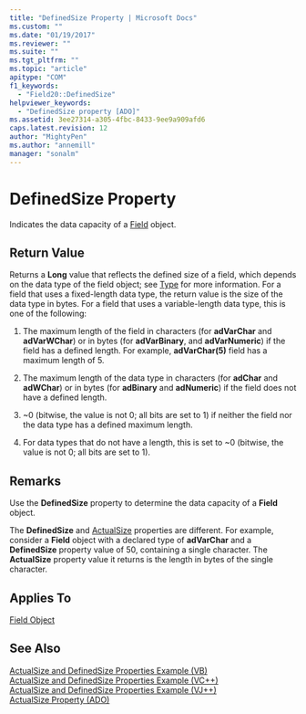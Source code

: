 ```yaml
---
title: "DefinedSize Property | Microsoft Docs"
ms.custom: ""
ms.date: "01/19/2017"
ms.reviewer: ""
ms.suite: ""
ms.tgt_pltfrm: ""
ms.topic: "article"
apitype: "COM"
f1_keywords: 
  - "Field20::DefinedSize"
helpviewer_keywords: 
  - "DefinedSize property [ADO]"
ms.assetid: 3ee27314-a305-4fbc-8433-9ee9a909afd6
caps.latest.revision: 12
author: "MightyPen"
ms.author: "annemill"
manager: "sonalm"
---
```

# DefinedSize Property
Indicates the data capacity of a [Field](../../../ado/reference/ado-api/field-object.md) object.  
  
## Return Value  
 Returns a **Long** value that reflects the defined size of a field, which depends on the data type of the field object; see [Type](../../../ado/reference/ado-api/type-property-ado.md) for more information. For a field that uses a fixed-length data type, the return value is the size of the data type in bytes. For a field that uses a variable-length data type, this is one of the following:  
  
1.  The maximum length of the field in characters (for **adVarChar** and **adVarWChar**) or in bytes (for **adVarBinary**, and **adVarNumeric**) if the field has a defined length. For example, **adVarChar(5)** field has a maximum length of 5.  
  
2.  The maximum length of the data type in characters (for **adChar** and **adWChar**) or in bytes (for **adBinary** and **adNumeric**) if the field does not have a defined length.  
  
3.  ~0 (bitwise, the value is not 0; all bits are set to 1) if neither the field nor the data type has a defined maximum length.  
  
4.  For data types that do not have a length, this is set to ~0 (bitwise, the value is not 0; all bits are set to 1).  
  
## Remarks  
 Use the **DefinedSize** property to determine the data capacity of a **Field** object.  
  
 The **DefinedSize** and [ActualSize](../../../ado/reference/ado-api/actualsize-property-ado.md) properties are different. For example, consider a **Field** object with a declared type of **adVarChar** and a **DefinedSize** property value of 50, containing a single character. The **ActualSize** property value it returns is the length in bytes of the single character.  
  
## Applies To  
 [Field Object](../../../ado/reference/ado-api/field-object.md)  
  
## See Also  
 [ActualSize and DefinedSize Properties Example (VB)](../../../ado/reference/ado-api/actualsize-and-definedsize-properties-example-vb.md)   
 [ActualSize and DefinedSize Properties Example (VC++)](../../../ado/reference/ado-api/actualsize-and-definedsize-properties-example-vc.md)   
 [ActualSize and DefinedSize Properties Example (VJ++)](../../../ado/reference/ado-api/actualsize-and-definedsize-properties-example-vj.md)   
 [ActualSize Property (ADO)](../../../ado/reference/ado-api/actualsize-property-ado.md)